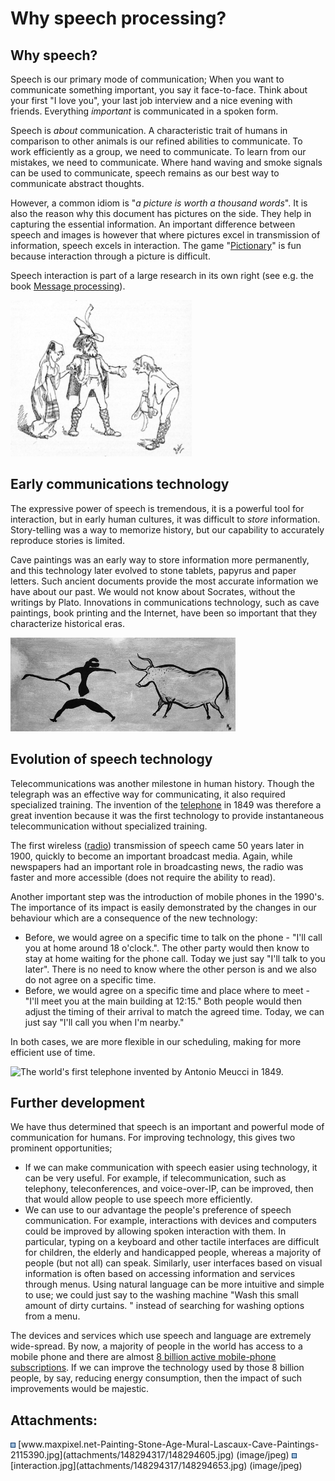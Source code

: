 # Why speech processing?

<div class="contentLayout2">

<div class="columnLayout two-equal" layout="two-equal">

<div class="cell normal" data-type="normal">

<div class="innerCell">

## Why speech?

Speech is our primary mode of communication; When you want to
communicate something important, you say it face-to-face. Think about
your first "I love you", your last job interview and a nice evening with
friends. Everything *important* is communicated in a spoken form.

Speech is *about* communication. A characteristic trait of humans in
comparison to other animals is our refined abilities to communicate. To
work efficiently as a group, we need to communicate. To learn from our
mistakes, we need to communicate. Where hand waving and smoke signals
can be used to communicate, speech remains as our best way to
communicate abstract thoughts.

However, a common idiom is "*a picture is worth a thousand words*". It
is also the reason why this document has pictures on the side. They help
in capturing the essential information. An important difference between
speech and images is however that where pictures excel in transmission
of information, speech excels in interaction. The game
"[Pictionary](https://en.wikipedia.org/wiki/Pictionary)" is fun because
interaction through a picture is difficult.

Speech interaction is part of a large research in its own right (see
e.g. the book [Message
processing](http://pressbooks-dev.oer.hawaii.edu/messageprocessing/)).

</div>

</div>

<div class="cell normal" data-type="normal">

<div class="innerCell">

<img src="attachments/148294317/148294653.jpg"
data-image-src="attachments/148294317/148294653.jpg"
data-unresolved-comment-count="0" data-linked-resource-id="148294653"
data-linked-resource-version="1" data-linked-resource-type="attachment"
data-linked-resource-default-alias="interaction.jpg"
data-base-url="https://wiki.aalto.fi"
data-linked-resource-content-type="image/jpeg"
data-linked-resource-container-id="148294317"
data-linked-resource-container-version="12" height="250" />

</div>

</div>

</div>

<div class="columnLayout two-equal" layout="two-equal">

<div class="cell normal" data-type="normal">

<div class="innerCell">

## Early communications technology

The expressive power of speech is tremendous, it is a powerful tool for
interaction, but in early human cultures, it was difficult to *store*
information. Story-telling was a way to memorize history, but our
capability to accurately reproduce stories is limited.

Cave paintings was an early way to store information more permanently,
and this technology later evolved to stone tablets, papyrus and paper
letters. Such ancient documents provide the most accurate information we
have about our past. We would not know about Socrates, without the
writings by Plato. Innovations in communications technology, such as
cave paintings, book printing and the Internet, have been so important
that they characterize historical eras.

</div>

</div>

<div class="cell normal" data-type="normal">

<div class="innerCell">

<img src="attachments/148294317/148294605.jpg" class="image-center"
data-image-src="attachments/148294317/148294605.jpg"
data-unresolved-comment-count="0" data-linked-resource-id="148294605"
data-linked-resource-version="1" data-linked-resource-type="attachment"
data-linked-resource-default-alias="www.maxpixel.net-Painting-Stone-Age-Mural-Lascaux-Cave-Paintings-2115390.jpg"
data-base-url="https://wiki.aalto.fi"
data-linked-resource-content-type="image/jpeg"
data-linked-resource-container-id="148294317"
data-linked-resource-container-version="12" height="150" />

</div>

</div>

</div>

<div class="columnLayout two-equal" layout="two-equal">

<div class="cell normal" data-type="normal">

<div class="innerCell">

## Evolution of speech technology

Telecommunications was another milestone in human history. Though the
telegraph was an effective way for communicating, it also required
specialized training. The invention of the
[telephone](https://en.wikipedia.org/wiki/Telephone) in 1849 was
therefore a great invention because it was the first technology to
provide instantaneous telecommunication without specialized training.

The first wireless ([radio](https://en.wikipedia.org/wiki/Radio))
transmission of speech came 50 years later in 1900, quickly to become an
important broadcast media. Again, while newspapers had an important role
in broadcasting news, the radio was faster and more accessible (does not
require the ability to read).

Another important step was the introduction of mobile phones in the
1990's. The importance of its impact is easily demonstrated by the
changes in our behaviour which are a consequence of the new technology:

-   Before, we would agree on a specific time to talk on the phone -
    "I'll call you at home around 18 o'clock.". The other party would
    then know to stay at home waiting for the phone call. Today we just
    say "I'll talk to you later". There is no need to know where the
    other person is and we also do not agree on a specific time.
-   Before, we would agree on a specific time and place where to meet -
    "I'll meet you at the main building at 12:15." Both people would
    then adjust the timing of their arrival to match the agreed time.
    Today, we can just say "I'll call you when I'm nearby."

In both cases, we are more flexible in our scheduling, making for more
efficient use of time.

</div>

</div>

<div class="cell normal" data-type="normal">

<div class="innerCell">

<img
src="https://upload.wikimedia.org/wikipedia/commons/6/6a/Telefono_di_Meucci_-_Museo_scienza_tecnologia_Milano_02148-02147_dia.jpg"
data-image-src="https://upload.wikimedia.org/wikipedia/commons/6/6a/Telefono_di_Meucci_-_Museo_scienza_tecnologia_Milano_02148-02147_dia.jpg"
height="150"
alt="The world&#39;s first telephone invented by Antonio Meucci in 1849." />

</div>

</div>

</div>

<div class="columnLayout two-equal" layout="two-equal">

<div class="cell normal" data-type="normal">

<div class="innerCell">

## Further development

We have thus determined that speech is an important and powerful mode of
communication for humans. For improving technology, this gives two
prominent opportunities;

-   If we can make communication with speech easier using technology, it
    can be very useful. For example, if telecommunication, such as
    telephony, teleconferences, and voice-over-IP, can be improved, then
    that would allow people to use speech more efficiently.
-   We can use to our advantage the people's preference of speech
    communication. For example, interactions with devices and computers
    could be improved by allowing spoken interaction with them. In
    particular, typing on a keyboard and other tactile interfaces are
    difficult for children, the elderly and handicapped people, whereas
    a majority of people (but not all) can speak. Similarly, user
    interfaces based on visual information is often based on accessing
    information and services through menus. Using natural language can
    be more intuitive and simple to use; we could just say to the
    washing machine "Wash this small amount of dirty curtains. " instead
    of searching for washing options from a menu.

The devices and services which use speech and language are extremely
wide-spread. By now, a majority of people in the world has access to a
mobile phone and there are almost [8 billion active mobile-phone
subscriptions](https://data.worldbank.org/indicator/IT.CEL.SETS). If we
can improve the technology used by those 8 billion people, by say,
reducing energy consumption, then the impact of such improvements would
be majestic.

</div>

</div>

<div class="cell normal" data-type="normal">

<div class="innerCell">

  

</div>

</div>

</div>

</div>

<div class="pageSectionHeader">

## Attachments:

</div>

<div class="greybox" align="left">

<img src="images/icons/bullet_blue.gif" width="8" height="8" />
[www.maxpixel.net-Painting-Stone-Age-Mural-Lascaux-Cave-Paintings-2115390.jpg](attachments/148294317/148294605.jpg)
(image/jpeg)  
<img src="images/icons/bullet_blue.gif" width="8" height="8" />
[interaction.jpg](attachments/148294317/148294653.jpg) (image/jpeg)  

</div>
